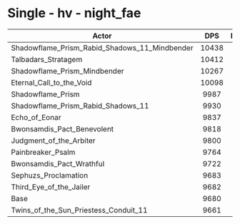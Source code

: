 # Single - hv - night_fae
| Actor | DPS | Increase |
|---|:---:|:---:|
|Shadowflame_Prism_Rabid_Shadows_11_Mindbender|10438|7.84%|
|Talbadars_Stratagem|10412|7.56%|
|Shadowflame_Prism_Mindbender|10267|6.06%|
|Eternal_Call_to_the_Void|10098|4.32%|
|Shadowflame_Prism|9987|3.17%|
|Shadowflame_Prism_Rabid_Shadows_11|9930|2.59%|
|Echo_of_Eonar|9837|1.62%|
|Bwonsamdis_Pact_Benevolent|9818|1.43%|
|Judgment_of_the_Arbiter|9800|1.24%|
|Painbreaker_Psalm|9764|0.87%|
|Bwonsamdis_Pact_Wrathful|9722|0.44%|
|Sephuzs_Proclamation|9683|0.03%|
|Third_Eye_of_the_Jailer|9682|0.02%|
|Base|9680|0.00%|
|Twins_of_the_Sun_Priestess_Conduit_11|9661|-0.20%|
